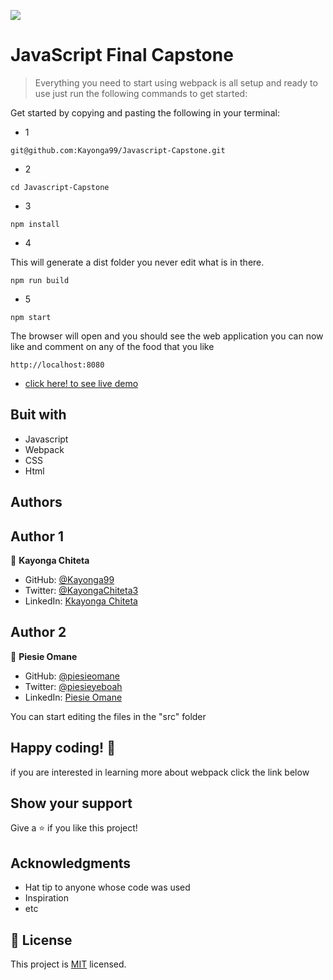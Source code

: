 ![](https://img.shields.io/badge/Microverse-blueviolet)

# JavaScript Final Capstone

> Everything you need to start using webpack is all setup and ready to use just run the following commands to get started:

Get started by copying and pasting the following in your terminal:

- 1

```
git@github.com:Kayonga99/Javascript-Capstone.git
```

- 2

```
cd Javascript-Capstone
```

- 3

```
npm install
```

- 4

This will generate a dist folder you never edit what is in there.

```
npm run build
```

- 5

```
npm start
```

The browser will open and you should see the web application you can now like and comment on any of the food that you like

```
http://localhost:8080
```

- [click here! to see live demo]()

## Buit with

- Javascript
- Webpack
- CSS
- Html

## Authors

## Author 1

👤 **Kayonga Chiteta**

- GitHub: [@Kayonga99](https://github.com/Kayonga99)
- Twitter: [@KayongaChiteta3](https://twitter.com/KayongaChiteta3)
- LinkedIn: [Kkayonga Chiteta](https://www.linkedin.com/in/kayongac/)

## Author 2

👤 **Piesie Omane**

- GitHub: [@piesieomane](https://github.com/piesieomane)
- Twitter: [@piesieyeboah](https://twitter.com/piesieyeboah)
- LinkedIn: [Piesie Omane](https://www.linkedin.com/in/piesie-y-6b2922121/)

You can start editing the files in the "src" folder

## Happy coding! 🌈

if you are interested in learning more about webpack click the link below

## Show your support

Give a ⭐️ if you like this project!

## Acknowledgments

- Hat tip to anyone whose code was used
- Inspiration
- etc

## 📝 License

This project is [MIT](./MIT.md) licensed.
